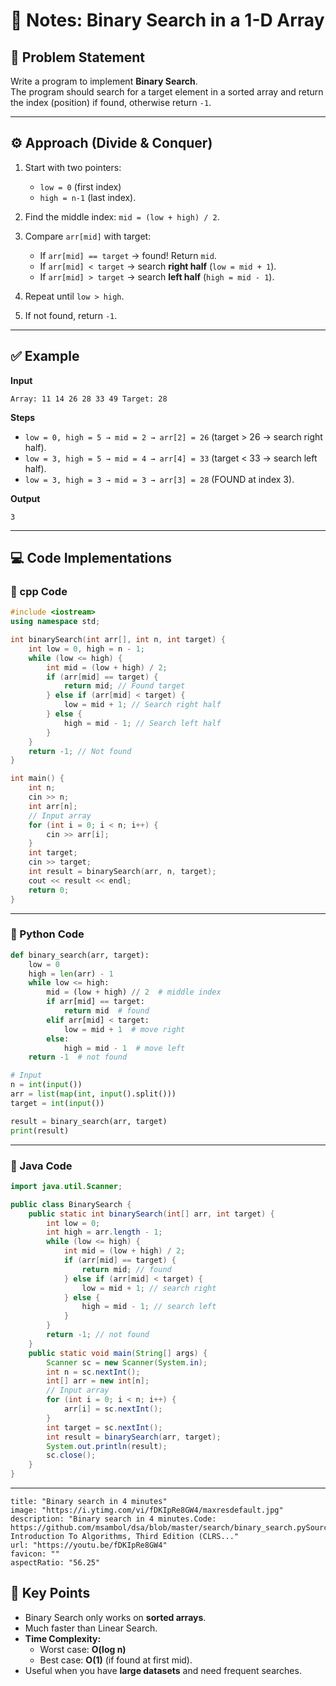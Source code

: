 # 📝 Notes: Binary Search in a 1-D Array

## 📌 Problem Statement

Write a program to implement **Binary Search**.  
The program should search for a target element in a sorted array and return the index (position) if found, otherwise return `-1`.

---

## ⚙️ Approach (Divide & Conquer)

1. Start with two pointers:
    - `low = 0` (first index)
    - `high = n-1` (last index).
2. Find the middle index: `mid = (low + high) / 2`.
3. Compare `arr[mid]` with target:
    
    - If `arr[mid] == target` → found! Return `mid`.
    - If `arr[mid] < target` → search **right half** (`low = mid + 1`).
    - If `arr[mid] > target` → search **left half** (`high = mid - 1`).
4. Repeat until `low > high`.
5. If not found, return `-1`.

---

## ✅ Example

**Input**

```
Array: 11 14 26 28 33 49 Target: 28
```

**Steps**

- `low = 0, high = 5 → mid = 2 → arr[2] = 26` (target > 26 → search right half).
- `low = 3, high = 5 → mid = 4 → arr[4] = 33` (target < 33 → search left half).
- `low = 3, high = 3 → mid = 3 → arr[3] = 28` (FOUND at index 3).

**Output**

```
3
```

---

## 💻 Code Implementations

### 🔹 cpp Code

```cpp
#include <iostream>
using namespace std;

int binarySearch(int arr[], int n, int target) {
    int low = 0, high = n - 1;
    while (low <= high) {
        int mid = (low + high) / 2;
        if (arr[mid] == target) {
            return mid; // Found target
        } else if (arr[mid] < target) {
            low = mid + 1; // Search right half
        } else {
            high = mid - 1; // Search left half
        }
    }
    return -1; // Not found
}

int main() {
    int n;
    cin >> n;
    int arr[n];
    // Input array
    for (int i = 0; i < n; i++) {
        cin >> arr[i];
    }
    int target;
    cin >> target;
    int result = binarySearch(arr, n, target);
    cout << result << endl;
    return 0;
}

```

---

### 🔹 Python Code

```python
def binary_search(arr, target):
    low = 0
    high = len(arr) - 1
    while low <= high:
        mid = (low + high) // 2  # middle index
        if arr[mid] == target:
            return mid  # found
        elif arr[mid] < target:
            low = mid + 1  # move right
        else:
            high = mid - 1  # move left
    return -1  # not found

# Input
n = int(input())
arr = list(map(int, input().split()))
target = int(input())

result = binary_search(arr, target)
print(result)

```

---

### 🔹 Java Code

```java
import java.util.Scanner;

public class BinarySearch {
    public static int binarySearch(int[] arr, int target) {
        int low = 0;
        int high = arr.length - 1;
        while (low <= high) {
            int mid = (low + high) / 2;
            if (arr[mid] == target) {
                return mid; // found
            } else if (arr[mid] < target) {
                low = mid + 1; // search right
            } else {
                high = mid - 1; // search left
            }
        }
        return -1; // not found
    }
    public static void main(String[] args) {
        Scanner sc = new Scanner(System.in);
        int n = sc.nextInt();
        int[] arr = new int[n];
        // Input array
        for (int i = 0; i < n; i++) {
            arr[i] = sc.nextInt();
        }
        int target = sc.nextInt();
        int result = binarySearch(arr, target);
        System.out.println(result);
        sc.close();
    }
}

```

---

```embed
title: "Binary search in 4 minutes"
image: "https://i.ytimg.com/vi/fDKIpRe8GW4/maxresdefault.jpg"
description: "Binary search in 4 minutes.Code: https://github.com/msambol/dsa/blob/master/search/binary_search.pySources:1. Introduction To Algorithms, Third Edition (CLRS..."
url: "https://youtu.be/fDKIpRe8GW4"
favicon: ""
aspectRatio: "56.25"
```

## 🎯 Key Points

- Binary Search only works on **sorted arrays**.
- Much faster than Linear Search.
- **Time Complexity:**
    - Worst case: **O(log n)**
    - Best case: **O(1)** (if found at first mid).
- Useful when you have **large datasets** and need frequent searches.